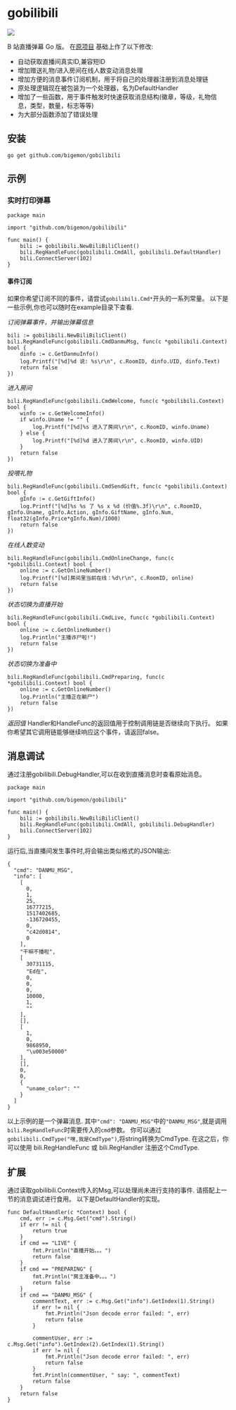 # gobilibili
![](https://ws1.sinaimg.cn/large/521c75dcly1fo040yjlaij20g90a6myb.jpg)

B 站直播弹幕 Go 版。
在[原项目](https://github.com/lyyyuna/gobilibili) 基础上作了以下修改:

* 自动获取直播间真实ID,兼容短ID
* 增加赠送礼物/进入房间在线人数变动消息处理
* 增加方便的消息事件订阅机制，用于将自己的处理器注册到消息处理链
* 原处理逻辑现在被包装为一个处理器，名为DefaultHandler
* 增加了一些函数，用于事件触发时快速获取消息结构(徽章，等级，礼物信息，类型，数量，标志等等)
* 为大部分函数添加了错误处理

## 安装
    go get github.com/bigemon/gobilibili
## 示例

### 实时打印弹幕

```
package main

import "github.com/bigemon/gobilibili"

func main() {
	bili := gobilibili.NewBiliBiliClient()
	bili.RegHandleFunc(gobilibili.CmdAll, gobilibili.DefaultHandler)
	bili.ConnectServer(102)
}
```
#### 事件订阅
如果你希望订阅不同的事件，请尝试`gobilibili.Cmd*`开头的一系列常量。
以下是一些示例,你也可以随时在example目录下查看.


*订阅弹幕事件，并输出弹幕信息*

```
bili := gobilibili.NewBiliBiliClient()
bili.RegHandleFunc(gobilibili.CmdDanmuMsg, func(c *gobilibili.Context) bool {
	dinfo := c.GetDanmuInfo()
	log.Printf("[%d]%d 说: %s\r\n", c.RoomID, dinfo.UID, dinfo.Text)
	return false
})
```

*进入房间*

```
bili.RegHandleFunc(gobilibili.CmdWelcome, func(c *gobilibili.Context) bool {
	winfo := c.GetWelcomeInfo()
	if winfo.Uname != "" {
		log.Printf("[%d]%s 进入了房间\r\n", c.RoomID, winfo.Uname)
	} else {
		log.Printf("[%d]%d 进入了房间\r\n", c.RoomID, winfo.UID)
	}
	return false
})
```
*投喂礼物*

```
bili.RegHandleFunc(gobilibili.CmdSendGift, func(c *gobilibili.Context) bool {
	gInfo := c.GetGiftInfo()
	log.Printf("[%d]%s %s 了 %s x %d (价值%.3f)\r\n", c.RoomID, gInfo.Uname, gInfo.Action, gInfo.GiftName, gInfo.Num, float32(gInfo.Price*gInfo.Num)/1000)
	return false
})
```
*在线人数变动*

```
bili.RegHandleFunc(gobilibili.CmdOnlineChange, func(c *gobilibili.Context) bool {
	online := c.GetOnlineNumber()
	log.Printf("[%d]房间里当前在线：%d\r\n", c.RoomID, online)
	return false
})
```
*状态切换为直播开始*

```
bili.RegHandleFunc(gobilibili.CmdLive, func(c *gobilibili.Context) bool {
	online := c.GetOnlineNumber()
	log.Println("主播诈尸啦!")
	return false
})
```
*状态切换为准备中*

```
bili.RegHandleFunc(gobilibili.CmdPreparing, func(c *gobilibili.Context) bool {
	online := c.GetOnlineNumber()
	log.Println("主播正在躺尸")
	return false
})
```
*返回值*
Handler和HandleFunc的返回值用于控制调用链是否继续向下执行。 
如果你希望其它调用链能够继续响应这个事件，请返回false。

## 消息调试
通过注册gobilibili.DebugHandler,可以在收到直播消息时查看原始消息。

```
package main

import "github.com/bigemon/gobilibili"

func main() {
	bili := gobilibili.NewBiliBiliClient()
	bili.RegHandleFunc(gobilibili.CmdAll, gobilibili.DebugHandler)
	bili.ConnectServer(102)
}
```
运行后,当直播间发生事件时,将会输出类似格式的JSON输出:

```
{
  "cmd": "DANMU_MSG",
  "info": [
    [
      0,
      1,
      25,
      16777215,
      1517402685,
      -136720455,
      0,
      "c42d0814",
      0
    ],
    "干嘛不播啦",
    [
      30731115,
      "Ed在",
      0,
      0,
      0,
      10000,
      1,
      ""
    ],
    [],
    [
      1,
      0,
      9868950,
      "\u003e50000"
    ],
    [],
    0,
    0,
    {
      "uname_color": ""
    }
  ]
}
```
以上示例的是一个弹幕消息.
其中`"cmd": "DANMU_MSG"`中的`"DANMU_MSG"`,就是调用`bili.RegHandleFunc`时需要传入的`cmd`参数。
你可以通过`gobilibili.CmdType("嘿,我是CmdType")`,将string转换为CmdType.
在这之后，你可以使用 bili.RegHandleFunc 或 bili.RegHandler 注册这个CmdType.

## 扩展
通过读取gobilibili.Context传入的Msg,可以处理尚未进行支持的事件.
请搭配上一节的消息调试进行食用。
以下是DefaultHandler的实现。

```
func DefaultHandler(c *Context) bool {
	cmd, err := c.Msg.Get("cmd").String()
	if err != nil {
		return true
	}
	if cmd == "LIVE" {
		fmt.Println("直播开始。。。")
		return false
	}
	if cmd == "PREPARING" {
		fmt.Println("房主准备中。。。")
		return false
	}
	if cmd == "DANMU_MSG" {
		commentText, err := c.Msg.Get("info").GetIndex(1).String()
		if err != nil {
			fmt.Println("Json decode error failed: ", err)
			return false
		}

		commentUser, err := c.Msg.Get("info").GetIndex(2).GetIndex(1).String()
		if err != nil {
			fmt.Println("Json decode error failed: ", err)
			return false
		}
		fmt.Println(commentUser, " say: ", commentText)
		return false
	}
	return false
}
```






